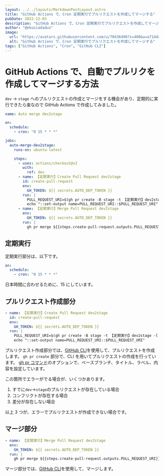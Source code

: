 ```yaml
---
layout: ../../layouts/MarkdownPostLayout.astro
title: "GitHub Actions で、Cron 定期実行でプルリクエストを作成してマージする"
pubDate: 2022-12-03
description: "GitHub Actions で、Cron 定期実行でプルリクエストを作成してマージする"
author: "@ekusiadadus"
image:
  url: "https://avatars.githubusercontent.com/u/70436490?s=400&u=a714da7802c65046265c6848887eecddfc58b5c0&v=4"
  alt: "GitHub Actions で、Cron 定期実行でプルリクエストを作成してマージする"
tags: ["GitHub Actions", "Cron", "GitHub CLI"]
---
```


# GitHub Actions で、自動でプルリクを作成してマージする方法

`dev` -> `stage` へのプルリクエストの作成とマージをする機会があり、定期的に実行できたら楽なので GitHub Actions で作成してみました。

```yml
name: Auto merge dev2stage

on:
  schedule:
    - cron: "0 15 * * *"

jobs:
  auto-merge-dev2stage:
    runs-on: ubuntu-latest

    steps:
      - uses: actions/checkout@v2
        with:
          ref: dev
      - name: 【定期実行】Create Pull Request dev2stage
        id: create-pull-request
        env:
          GH_TOKEN: ${{ secrets.AUTO_DEP_TOKEN }}
        run: |
          PULL_REQUEST_URI=$(gh pr create -B stage -t 【定期実行】dev2stage -l 'auto merge' -b "")
          echo "::set-output name=PULL_REQUEST_URI::$PULL_REQUEST_URI"
      - name: 【定期実行】Merge Pull Request dev2stage
        env:
          GH_TOKEN: ${{ secrets.AUTO_DEP_TOKEN }}
        run: |
          gh pr merge ${{steps.create-pull-request.outputs.PULL_REQUEST_URI}} --merge
```

## 定期実行

定期実行部分は、以下です。

```yaml
on:
  schedule:
    - cron: "0 15 * * *"
```

日本時間に合わせるために、15 にしています。

## プルリクエスト作成部分

```yaml
- name: 【定期実行】Create Pull Request dev2stage
  id: create-pull-request
  env:
    GH_TOKEN: ${{ secrets.AUTO_DEP_TOKEN }}
  run: |
    PULL_REQUEST_URI=$(gh pr create -B stage -t 【定期実行】dev2stage -l 'auto merge' -b "")
    echo "::set-output name=PULL_REQUEST_URI::$PULL_REQUEST_URI"
```

プルリクエスト作成部分では、[GitHub CLI](https://cli.github.com/)を使用して、プルリクエストを作成します。
`gh pr create` 部分で、CLI を用いてプルリクエストの作成を行っています。
[gh pr コマンド](https://cli.github.com/manual/gh_pr_create)のオプションで、ベースブランチ、タイトル、ラベル、内容を設定しています。

この箇所でエラーがでる場合が、いくつかあります。

1. すでに`dev`->`stage`のプルリクエストが存在している場合
1. コンフリクトが存在する場合
1. 差分が存在しない場合

以上 3 つが、エラーでプルリクエストが作成できない場合です。

## マージ部分

```yaml
- name: 【定期実行】Merge Pull Request dev2stage
  env:
    GH_TOKEN: ${{ secrets.AUTO_DEP_TOKEN }}
  run: |
    gh pr merge ${{steps.create-pull-request.outputs.PULL_REQUEST_URI}} --merge
```

マージ部分では、[GitHub CLI](https://cli.github.com/)を使用して、マージします。
